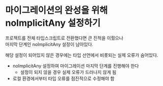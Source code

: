 # 마이그레이션의 완성을 위해 noImplicitAny 설정하기

프로젝트를 전체 타입스크립트로 전환했다면 큰 진척을 이뤘으나
</br>
마지막 단계인 noImplicitAny 설정이 남아있다.

해당 설정이 되어있지 않은 경우에는 타입 선언에서 비롯되는 실제 오류가 숨어있다.

- noImplicitAny 설정하여 마이그레이션 마지막 단계를 진행해야 한다
  - 설정이 되지 않을 경우 실제 오류가 드러나지 않게 됨
- 로컬 환경에서부터 타입 오류를 점진적으로 수정해야 함
